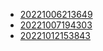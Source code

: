 - [20221006213649](/zet/20221006213649/README.md)
- [20221007194303](/zet/20221007194303/README.md)
- [20221012153843](/zet/20221012153843/README.md)
